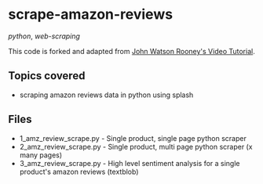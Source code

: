 # scrape-amazon-reviews
*python*, *web-scraping*

This code is forked and adapted from [John Watson Rooney's Video Tutorial](https://www.youtube.com/watch?v=DIT8rwyPEns&t=78s&ab_channel=JohnWatsonRooneyJohnWatsonRooney).

## Topics covered
* scraping amazon reviews data in python using splash

## Files
* 1_amz_review_scrape.py - Single product, single page python scraper
* 2_amz_review_scrape.py - Single product, multi page python scraper (x many pages)
* 3_amz_review_scrape.py - High level sentiment analysis for a single product's amazon reviews (textblob)
